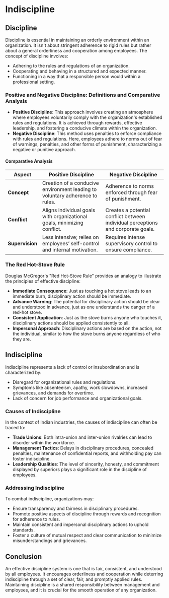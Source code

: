 # Indiscipline

## Discipline

Discipline is essential in maintaining an orderly environment within an organization. It isn't about stringent adherence to rigid rules but rather about a general orderliness and cooperation among employees. The concept of discipline involves:

- Adhering to the rules and regulations of an organization.
- Cooperating and behaving in a structured and expected manner.
- Functioning in a way that a responsible person would within a professional setting.

### Positive and Negative Discipline: Definitions and Comparative Analysis

- **Positive Discipline**: This approach involves creating an atmosphere where employees voluntarily comply with the organization's established rules and regulations. It is achieved through rewards, effective leadership, and fostering a conducive climate within the organization.
- **Negative Discipline**: This method uses penalties to enforce compliance with rules and regulations. Here, employees adhere to norms out of fear of warnings, penalties, and other forms of punishment, characterizing a negative or punitive approach.

#### Comparative Analysis

| Aspect      | Positive Discipline | Negative Discipline |
|-------------|---------------------|---------------------|
| **Concept** | Creation of a conducive environment leading to voluntary adherence to rules. | Adherence to norms enforced through fear of punishment. |
| **Conflict** | Aligns individual goals with organizational goals, minimizing conflict. | Creates a potential conflict between individual perceptions and corporate goals. |
| **Supervision** | Less intensive; relies on employees’ self-control and internal motivation. | Requires intense supervisory control to ensure compliance. |

### The Red Hot-Stove Rule
Douglas McGregor's "Red Hot-Stove Rule" provides an analogy to illustrate the principles of effective discipline:

- **Immediate Consequence**: Just as touching a hot stove leads to an immediate burn, disciplinary action should be immediate.
- **Advance Warning**: The potential for disciplinary action should be clear and understood in advance, just as one understands the danger of a red-hot stove.
- **Consistent Application**: Just as the stove burns anyone who touches it, disciplinary actions should be applied consistently to all.
- **Impersonal Approach**: Disciplinary actions are based on the action, not the individual, similar to how the stove burns anyone regardless of who they are.

## Indiscipline
Indiscipline represents a lack of control or insubordination and is characterized by:

- Disregard for organizational rules and regulations.
- Symptoms like absenteeism, apathy, work slowdowns, increased grievances, and demands for overtime.
- Lack of concern for job performance and organizational goals.

### Causes of Indiscipline
In the context of Indian industries, the causes of indiscipline can often be traced to:

- **Trade Unions**: Both intra-union and inter-union rivalries can lead to disorder within the workforce.
- **Management Tactics**: Delays in disciplinary procedures, concealed penalties, maintenance of confidential reports, and withholding pay can foster indiscipline.
- **Leadership Qualities**: The level of sincerity, honesty, and commitment displayed by superiors plays a significant role in the discipline of employees.

### Addressing Indiscipline
To combat indiscipline, organizations may:

- Ensure transparency and fairness in disciplinary procedures.
- Promote positive aspects of discipline through rewards and recognition for adherence to rules.
- Maintain consistent and impersonal disciplinary actions to uphold standards.
- Foster a culture of mutual respect and clear communication to minimize misunderstandings and grievances.

## Conclusion
An effective discipline system is one that is fair, consistent, and understood by all employees. It encourages orderliness and cooperation while deterring indiscipline through a set of clear, fair, and promptly applied rules. Maintaining discipline is a shared responsibility between management and employees, and it is crucial for the smooth operation of any organization.